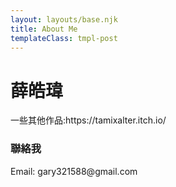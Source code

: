 ```yaml
---
layout: layouts/base.njk
title: About Me
templateClass: tmpl-post
---
```


<h1>薛皓瑋</h1>
一些其他作品:https://tamixalter.itch.io/
<h3>聯絡我</h3>
Email: gary321588@gmail.com